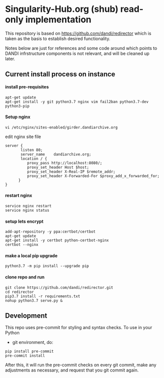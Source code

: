 # Singularity-Hub.org (shub) read-only implementation

This repository is based on https://github.com/dandi/redirector
which is taken as the basis to establish desired functionality.

Notes below are just for references and some code around which points
to DANDI infrstructure components is not relevant, and will be cleaned up
later.

## Current install process on instance

#### install pre-requisites

```
apt-get update
apt-get install -y git python3.7 nginx vim fail2ban python3.7-dev python3-pip
```

#### Setup nginx
```
vi /etc/nginx/sites-enabled/girder.dandiarchive.org
```
edit nginx site file
```
server {
       listen 80;
       server_name    dandiarchive.org;
       location / {
          proxy_pass http://localhost:8080/;
          proxy_set_header Host $host;
          proxy_set_header X-Real-IP $remote_addr;
          proxy_set_header X-Forwarded-For $proxy_add_x_forwarded_for;
      }
}
```

#### restart nginx
```
service nginx restart
service nginx status
```

#### setup lets encrypt
```
add-apt-repository -y ppa:certbot/certbot
apt-get update
apt-get install -y certbot python-certbot-nginx
certbot --nginx
```

#### make a local pip upgrade
```
python3.7 -m pip install --upgrade pip
```

#### clone repo and run
```
git clone https://github.com/dandi/redirector.git
cd redirector
pip3.7 install -r requirements.txt
nohup python3.7 serve.py &
```

## Development

This repo uses pre-commit for styling and syntax checks. To use in your Python
+ git environment, do:

```
pip install pre-commit
pre-commit install
```

After this, it will run the pre-commit checks on every git commit, make any
adjustments as necessary, and request that you git commit again.
